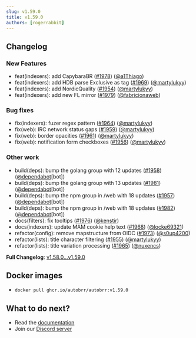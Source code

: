 ```yaml
---
slug: v1.59.0
title: v1.59.0
authors: [rogerrabbit]
---
```

## Changelog

### New Features

* feat(indexers): add CapybaraBR ([#1978](https://github.com/autobrr/autobrr/pull/1978)) ([@a1Thiago](https://github.com/a1Thiago))
* feat(indexers): add HDB parse Exclusive as tag ([#1969](https://github.com/autobrr/autobrr/pull/1969)) ([@martylukyy](https://github.com/martylukyy))
* feat(indexers): add NordicQuality ([#1954](https://github.com/autobrr/autobrr/pull/1954)) ([@martylukyy](https://github.com/martylukyy))
* feat(indexers): add new FL mirror ([#1979](https://github.com/autobrr/autobrr/pull/1979)) ([@fabricionaweb](https://github.com/fabricionaweb))

### Bug fixes

* fix(indexers): fuzer regex pattern ([#1964](https://github.com/autobrr/autobrr/pull/1964)) ([@martylukyy](https://github.com/martylukyy))
* fix(web): IRC network status gaps ([#1959](https://github.com/autobrr/autobrr/pull/1959)) ([@martylukyy](https://github.com/martylukyy))
* fix(web): border opacities ([#1961](https://github.com/autobrr/autobrr/pull/1961)) ([@martylukyy](https://github.com/martylukyy))
* fix(web): notification form checkboxes ([#1956](https://github.com/autobrr/autobrr/pull/1956)) ([@martylukyy](https://github.com/martylukyy))

### Other work

* build(deps): bump the golang group with 12 updates ([#1958](https://github.com/autobrr/autobrr/pull/1958)) ([@dependabot](https://github.com/dependabot)[bot])
* build(deps): bump the golang group with 13 updates ([#1981](https://github.com/autobrr/autobrr/pull/1981)) ([@dependabot](https://github.com/dependabot)[bot])
* build(deps): bump the npm group in /web with 18 updates ([#1957](https://github.com/autobrr/autobrr/pull/1957)) ([@dependabot](https://github.com/dependabot)[bot])
* build(deps): bump the npm group in /web with 18 updates ([#1982](https://github.com/autobrr/autobrr/pull/1982)) ([@dependabot](https://github.com/dependabot)[bot])
* docs(filters): fix tooltips ([#1976](https://github.com/autobrr/autobrr/pull/1976)) ([@kenstir](https://github.com/kenstir))
* docs(indexers): update MAM cookie help text ([#1968](https://github.com/autobrr/autobrr/pull/1968)) ([@locke69321](https://github.com/locke69321))
* refactor(config): remove mapstructure from OIDC ([#1973](https://github.com/autobrr/autobrr/pull/1973)) ([@s0up4200](https://github.com/s0up4200))
* refactor(lists): title character filtering ([#1955](https://github.com/autobrr/autobrr/pull/1955)) ([@martylukyy](https://github.com/martylukyy))
* refactor(lists): title variation processing ([#1965](https://github.com/autobrr/autobrr/pull/1965)) ([@nuxencs](https://github.com/nuxencs))

**Full Changelog**: [v1.58.0...v1.59.0](https://github.com/autobrr/autobrr/compare/v1.58.0...v1.59.0)

## Docker images

* `docker pull ghcr.io/autobrr/autobrr:v1.59.0`

## What to do next?

* Read the [documentation](https://autobrr.com)
* Join our [Discord server](https://discord.gg/8s5d8pFhba)